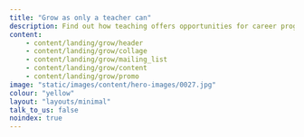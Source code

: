 ```yaml
---
title: "Grow as only a teacher can"
description: Find out how teaching offers opportunities for career progression, personal development and ways to increase your pay
content:
    - content/landing/grow/header
    - content/landing/grow/collage
    - content/landing/grow/mailing_list
    - content/landing/grow/content
    - content/landing/grow/promo
image: "static/images/content/hero-images/0027.jpg"
colour: "yellow"
layout: "layouts/minimal"
talk_to_us: false
noindex: true
---
```

